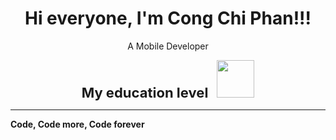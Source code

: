 <h1 align="center">Hi everyone, I'm Cong Chi Phan!!!</h1>
<p align="center">A Mobile Developer</p>

<p align="center">
  <span style="font-size: 22px; "><strong> My education level</strong></span>
  <img src="https://media0.giphy.com/media/v1.Y2lkPTc5MGI3NjExd3N0MGtyaGhoY3N6dnM0bzlhb3N6OG85ZWQxdTZxcm55czU1NDF0aiZlcD12MV9pbnRlcm5hbF9naWZfYnlfaWQmY3Q9Zw/fhAwk4DnqNgw8/giphy.gif" width="60" style="margin-left: 10px;">
</p>

---

**Code, Code more, Code forever**
